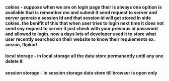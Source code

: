 #### cokies - suppose when we are on login page their is always one opition is available that is remember me and submit it send request to server and server genrate a session Id and that session id will get stored in side cokies. the benifit of this that when user tries to login next time it does not send sny request to server it just check with your previous id password and allowed to login. now a days lots of developer used it to store what user recently searched on their website to know their requiements ex. amzon, flipkart
#### local storage - in local storage  all the data store permanantly until any one delete it 

#### session storage - in session storage data store till browser is open only 

